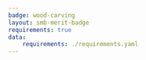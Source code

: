 ```yaml
---
badge: wood-carving
layout: smb-merit-badge
requirements: true
data:
    requirements: ./requirements.yaml
---
```

